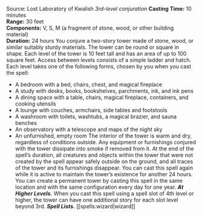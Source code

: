 Source: Lost Laboratory of Kwalish
*3rd-level conjuration*
**Casting Time:** 10 minutes  
**Range:** 30 feet  
**Components:** V, S, M (a fragment of stone, wood, or other building material)  
**Duration:** 24 hours
You conjure a two-story tower made of stone, wood, or similar suitably sturdy materials. The tower can be round or square in shape. Each level of the tower is 10 feet tall and has an area of up to 100 square feet. Access between levels consists of a simple ladder and hatch. Each level takes one of the following forms, chosen by you when you cast the spell:
* A bedroom with a bed, chairs, chest, and magical fireplace
* A study with desks, books, bookshelves, parchments, ink, and ink pens
* A dining space with a table, chairs, magical fireplace, containers, and cooking utensils
* A lounge with couches, armchairs, side tables and footstools
* A washroom with toilets, washtubs, a magical brazier, and sauna benches
* An observatory with a telescope and maps of the night sky
* An unfurnished, empty room
The interior of the tower is warm and dry, regardless of conditions outside. Any equipment or furnishings conjured with the tower dissipate into smoke if removed from it. At the end of the spell’s duration, all creatures and objects within the tower that were not created by the spell appear safely outside on the ground, and all traces of the tower and its furnishings disappear.
You can cast this spell again while it is active to maintain the tower’s existence for another 24 hours. You can create a permanent tower by casting this spell in the same location and with the same configuration every day for one year.
***At Higher Levels.*** When you cast this spell using a spell slot of 4th level or higher, the tower can have one additional story for each slot level beyond 3rd.
***Spell Lists.*** [[spells:wizard|wizard]]